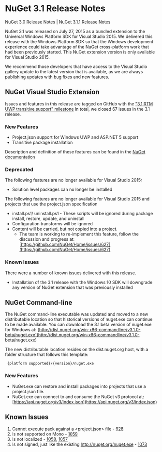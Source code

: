 
# NuGet 3.1 Release Notes

[NuGet 3.0 Release Notes](../nuget-3.0.0) | [NuGet 3.1.1 Release Notes](../nuget-3.1.1)

NuGet 3.1 was released on July 27, 2015 as a bundled extension to the Universal Windows Platform SDK for Visual Studio 2015. We delivered this release with the Windows Platform SDK so that the Windows development experience could take advantage of the NuGet cross-platform work that had been previously started. This NuGet extension version is only available for Visual Studio 2015.  

We recommend those developers that have access to the Visual Studio gallery update to the latest version that is available, as we are always publishing updates with bug fixes and new features.  

## NuGet Visual Studio Extension

Issues and features in this release are tagged on GitHub with the ["3.1 RTM UWP transitive support" milestone](https://github.com/NuGet/Home/issues?utf8=%E2%9C%93&q=is%3Aclosed+milestone%3A%223.1+RTM+UWP+transitive+support%22+)  In total, we closed 67 issues in the 3.1 release.

### New Features

* Project.json support for Windows UWP and ASP.NET 5 support
* Transitive package installation

Description and definition of these features can be found in the [NuGet documentation](http://docs.nuget.org/Consume/ProjectJson-Intro)

### Deprecated

The following features are no longer available for Visual Studio 2015:

* Solution level packages can no longer be installed

The following features are no longer available for Visual Studio 2015 and projects that use the project.json specification

* install.ps1/ uninstall.ps1 - These scripts will be ignored during package install, restore, update, and uninstall
* Configuration transforms will be ignored
* Content will be carried, but not copied into a project.
	* The team is working to re-implement this feature, follow the discussion and progress at: [https://github.com/NuGet/Home/issues/627](https://github.com/NuGet/Home/issues/627)


### Known Issues

There were a number of known issues delivered with this release.

* Installation of the 3.1 release with the Windows 10 SDK will downgrade any version of NuGet extension that was previously installed

## NuGet Command-line 

The NuGet command-line executable was updated and moved to a new distributable location so that historical versions of nuget.exe can continue to be made available.  You can download the 3.1 beta version of nuget.exe for Windows at: [http://dist.nuget.org/win-x86-commandline/v3.1.0-beta/nuget.exe](http://dist.nuget.org/win-x86-commandline/v3.1.0-beta/nuget.exe)

The new distributable location resides on the dist.nuget.org host, with a folder structure that follows this template:

     {platform supported}/{version}/nuget.exe
    
### New Features

* NuGet.exe can restore and install packages into projects that use a project.json file.
* NuGet.exe can connect to and consume the NuGet v3 protocol at: [https://api.nuget.org/v3/index.json](https://api.nuget.org/v3/index.json) 

## Known Issues ##

1.	Cannot execute pack against a <project.json> file - [928](https://github.com/NuGet/Home/issues/928)
2.	Is not supported on Mono - [1059](https://github.com/NuGet/Home/issues/1059)
3.	Is not localized - [1058](https://github.com/NuGet/Home/issues/1058),   [1057](https://github.com/NuGet/Home/issues/1057)
4.	Is not signed, just like the existing http://nuget.org/nuget.exe - [1073](https://github.com/NuGet/Home/issues/1073)
